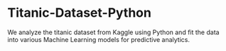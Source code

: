 # Titanic-Dataset-Python
We analyze the titanic dataset from Kaggle using Python and fit the data into various Machine Learning models for predictive analytics.
